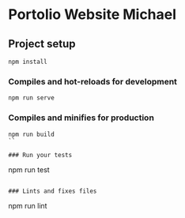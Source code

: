 # Portolio Website Michael

## Project setup
```
npm install
```

### Compiles and hot-reloads for development
```
npm run serve
```

### Compiles and minifies for production
```
npm run build
``

### Run your tests
```
npm run test
```

### Lints and fixes files
```
npm run lint
```
